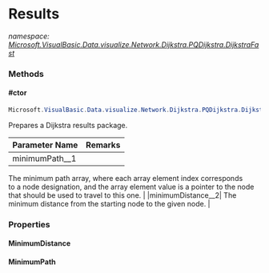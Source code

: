 ﻿# Results
_namespace: <a href="#" onClick="load('/docs/Microsoft.VisualBasic.Data.visualize.Network.Dijkstra.PQDijkstra.DijkstraFast/index.md')">Microsoft.VisualBasic.Data.visualize.Network.Dijkstra.PQDijkstra.DijkstraFast</a>_





### Methods

#### #ctor
```csharp
Microsoft.VisualBasic.Data.visualize.Network.Dijkstra.PQDijkstra.DijkstraFast.Results.#ctor(System.Int32[],System.Single[])
```
Prepares a Dijkstra results package.

|Parameter Name|Remarks|
|--------------|-------|
|minimumPath__1| 
 The minimum path array, where each array element index corresponds  
 to a node designation, and the array element value is a pointer to 
 the node that should be used to travel to this one. 
 |
|minimumDistance__2| 
 The minimum distance from the starting node to the given node. 
 |



### Properties

#### MinimumDistance

#### MinimumPath

